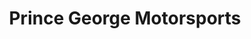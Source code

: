 ---
title: "Prince George Motorsports"
url: /prince-george/prince-george-motorsports/
shop: motorcycle
---